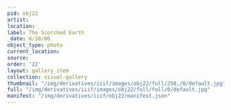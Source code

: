 ```yaml
---
pid: obj22
artist: 
location: 
label: The Scorched Earth
_date: 6/10/06
object_type: photo
current_location: 
source: 
order: '22'
layout: gallery_item
collection: visual-gallery
thumbnail: "/img/derivatives/iiif/images/obj22/full/250,/0/default.jpg"
full: "/img/derivatives/iiif/images/obj22/full/full/0/default.jpg"
manifest: "/img/derivatives/iiif/obj22/manifest.json"
---
```

